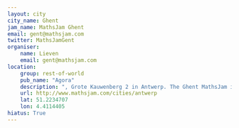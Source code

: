 ```yaml
---
layout: city                                           
city_name: Ghent
jam_name: MathsJam Ghent
email: gent@mathsjam.com
twitter: MathsJamGent
organiser:
    name: Lieven
    email: gent@mathsjam.com
location:
    group: rest-of-world
    pub_name: "Agora"
    description: ", Grote Kauwenberg 2 in Antwerp. The Ghent MathsJam is merged with Antwerp MathsJam, and no Ghent events will run for the time being"
    url: http://www.mathsjam.com/cities/antwerp
    lat: 51.2234707
    lon: 4.4114405
hiatus: True
---
```

